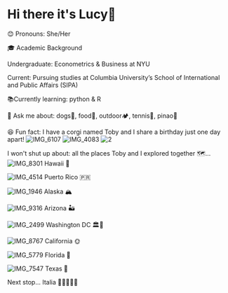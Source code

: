 # Hi there it's Lucy👋


😊 Pronouns: She/Her



🎓 Academic Background

Undergraduate: Econometrics & Business at NYU

Current: Pursuing studies at Columbia University’s School of International and Public Affairs (SIPA)



📚Currently learning: python & R



💬 Ask me about: dogs🐶, food🍨, outdoor🏕️, tennis🎾, pinao🎹



😆 Fun fact: I have a corgi named Toby and I share a birthday just one day apart!
![IMG_6107](https://github.com/user-attachments/assets/1f3de4cb-f3af-4833-934b-5d57c7d75665)
![IMG_4083](https://github.com/user-attachments/assets/a5df14de-6d5a-4c20-b63e-533bf9d5d07b)
![2](https://github.com/user-attachments/assets/7dc9dfa2-9045-4580-b4cc-327f9c1700a0)



I won't shut up about: all the places Toby and I explored together 🗺️...
![IMG_8301](https://github.com/user-attachments/assets/9b5b3fe9-3cba-43eb-b6b0-43550ba0b351)
Hawaii 🌺

![IMG_4514](https://github.com/user-attachments/assets/8a25de21-65a7-42a2-a0af-095ed5fa5a59)
Puerto Rico 🇵🇷

![IMG_1946](https://github.com/user-attachments/assets/3800df19-c701-4cee-bd97-0c1f12b424a4)
Alaska 🏔️

![IMG_9316](https://github.com/user-attachments/assets/384a7d66-d6b9-4384-9a7a-1e2be786bdbe)
Arizona 🏜

![IMG_2499](https://github.com/user-attachments/assets/a0713289-f0d3-4f34-a79e-826f88de6403)
Washington DC 🏛️🌸

![IMG_8767](https://github.com/user-attachments/assets/e8599846-a594-4d11-a3d8-65f0468057d9)
California 🌞

![IMG_5779](https://github.com/user-attachments/assets/207e79b4-fb7b-46f8-926e-b517d62be8e8)
Florida 🌴

![IMG_7547](https://github.com/user-attachments/assets/05dfa75e-b482-4e30-a50c-cfc0c1102b40)
Texas 🤠

Next stop... Italia 🥳🤌🇮🇹🍂













